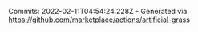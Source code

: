 Commits: 2022-02-11T04:54:24.228Z - Generated via https://github.com/marketplace/actions/artificial-grass
<br>
